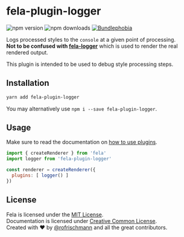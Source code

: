 # fela-plugin-logger

<img alt="npm version" src="https://badge.fury.io/js/fela-plugin-logger.svg"> <img alt="npm downloads" src="https://img.shields.io/npm/dm/fela-plugin-logger.svg"> <a href="https://bundlephobia.com/result?p=fela-plugin-logger@latest"><img alt="Bundlephobia" src="https://img.shields.io/bunldlephobia/minzip/fela-plugin-logger.svg"></a>

Logs processed styles to the `console` at a given point of processing.<br>
**Not to be confused with [fela-logger](../fela-logger)** which is used to render the real rendered output.

This plugin is intended to be used to debug style processing steps.

## Installation
```sh
yarn add fela-plugin-logger
```
You may alternatively use `npm i --save fela-plugin-logger`.


## Usage
Make sure to read the documentation on [how to use plugins](http://fela.js.org/docs/advanced/Plugins.html).

```javascript
import { createRenderer } from 'fela'
import logger from 'fela-plugin-logger'

const renderer = createRenderer({
  plugins: [ logger() ]
})
```

## License
Fela is licensed under the [MIT License](http://opensource.org/licenses/MIT).<br>
Documentation is licensed under [Creative Common License](http://creativecommons.org/licenses/by/4.0/).<br>
Created with ♥ by [@rofrischmann](http://rofrischmann.de) and all the great contributors.
